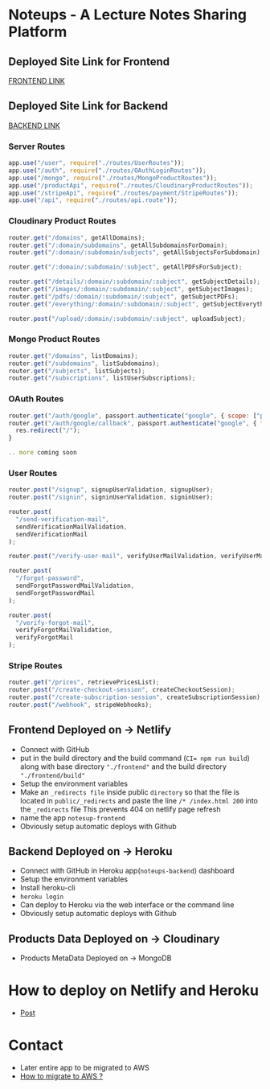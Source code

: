 # Noteups - A Lecture Notes Sharing Platform

## Deployed Site Link for Frontend

[FRONTEND LINK](https://noteups-frontend.netlify.app/)

## Deployed Site Link for Backend

[BACKEND LINK](https://noteups-backend.herokuapp.com/)

### Server Routes

```js
app.use("/user", require("./routes/UserRoutes"));
app.use("/auth", require("./routes/OAuthLoginRoutes"));
app.use("/mongo", require("./routes/MongoProductRoutes"));
app.use("/productApi", require("./routes/CloudinaryProductRoutes"));
app.use("/stripeApi", require("./routes/payment/StripeRoutes"));
app.use("/api", require("./routes/api.route"));
```

### Cloudinary Product Routes

```js
router.get("/domains", getAllDomains);
router.get("/:domain/subdomains", getAllSubdomainsForDomain);
router.get("/:domain/:subdomain/subjects", getAllSubjectsForSubdomain);

router.get("/:domain/:subdomain/:subject", getAllPDFsForSubject);

router.get("/details/:domain/:subdomain/:subject", getSubjectDetails);
router.get("/images/:domain/:subdomain/:subject", getSubjectImages);
router.get("/pdfs/:domain/:subdomain/:subject", getSubjectPDFs);
router.get("/everything/:domain/:subdomain/:subject", getSubjectEverything);

router.post("/upload/:domain/:subdomain/:subject", uploadSubject);
```

### Mongo Product Routes

```js
router.get("/domains", listDomains);
router.get("/subdomains", listSubdomains);
router.get("/subjects", listSubjects);
router.get("/subscriptions", listUserSubscriptions);
```

### OAuth Routes

```js
router.get("/auth/google", passport.authenticate("google", { scope: ["profile", "email"] }));
router.get("/auth/google/callback", passport.authenticate("google", { failureRedirect: "/" }), (req, res) => {
  res.redirect("/");
}

.. more coming soon

```

### User Routes

```js
router.post("/signup", signupUserValidation, signupUser);
router.post("/signin", signinUserValidation, signinUser);

router.post(
  "/send-verification-mail",
  sendVerificationMailValidation,
  sendVerificationMail
);

router.post("/verify-user-mail", verifyUserMailValidation, verifyUserMail);

router.post(
  "/forgot-password",
  sendForgotPasswordMailValidation,
  sendForgotPasswordMail
);

router.post(
  "/verify-forgot-mail",
  verifyForgotMailValidation,
  verifyForgotMail
);
```

### Stripe Routes

```js
router.get("/prices", retrievePricesList);
router.post("/create-checkout-session", createCheckoutSession);
router.post("/create-subscription-session", createSubscriptionSession);
router.post("/webhook", stripeWebhooks);
```

## Frontend Deployed on -> Netlify

- Connect with GitHub
- put in the build directory and the build command (`CI= npm run build`)
  along with base directory `"./frontend"` and the build directory `"./frontend/build"`
- Setup the environment variables
- Make an `_redirects file` inside public `directory` so that the file is located in `public/_redirects` and paste the line `/* /index.html 200` into the `_redirects` file
  This prevents 404 on netlify page refresh
- name the app `notesup-frontend`
- Obviously setup automatic deploys with Github

## Backend Deployed on -> Heroku

- Connect with GitHub in Heroku app(`noteups-backend`) dashboard
- Setup the environment variables
- Install heroku-cli
- `heroku login`
- Can deploy to Heroku via the web interface or the command line
- Obviously setup automatic deploys with Github

## Products Data Deployed on -> Cloudinary

- Products MetaData Deployed on -> MongoDB

<!-- URL -->

# How to deploy on Netlify and Heroku

- [Post](https://niruhan.medium.com/deploying-mern-fullstack-application-on-the-web-for-free-with-netlify-and-heroku-87d888012635)

# Contact

- Later entire app to be migrated to AWS
- [How to migrate to AWS ?](https://medium.com/@patrickmichelberger/building-a-serverless-e-commerce-app-with-aws-lambda-stripe-and-react-4663e241710b)
